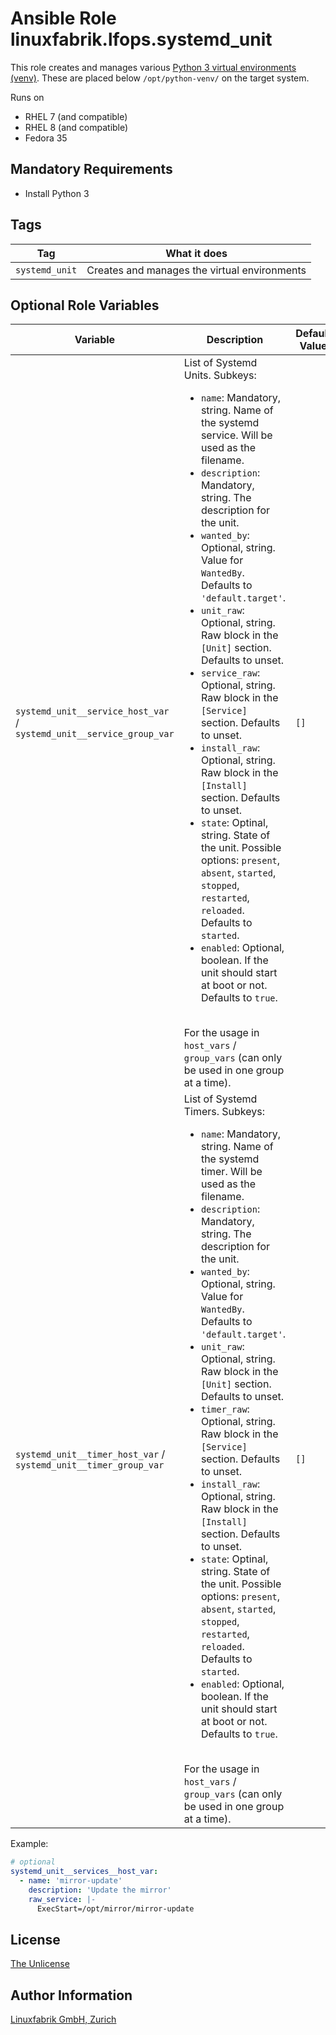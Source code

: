 # Ansible Role linuxfabrik.lfops.systemd_unit

This role creates and manages various [Python 3 virtual environments (venv)](https://docs.python.org/3/library/venv.html). These are placed below `/opt/python-venv/` on the target system.

Runs on

* RHEL 7 (and compatible)
* RHEL 8 (and compatible)
* Fedora 35


## Mandatory Requirements

* Install Python 3


## Tags

| Tag           | What it does                                 |
| ---           | ------------                                 |
| `systemd_unit` | Creates and manages the virtual environments |


## Optional Role Variables

| Variable | Description | Default Value |
| -------- | ----------- | ------------- |
| `systemd_unit__service_host_var` /<br> `systemd_unit__service_group_var` | List of Systemd Units. Subkeys:<ul><li>`name`: Mandatory, string. Name of the systemd service. Will be used as the filename.</li><li>`description`: Mandatory, string. The description for the unit.</li><li>`wanted_by`: Optional, string. Value for `WantedBy`. Defaults to `'default.target'`.</li><li>`unit_raw`: Optional, string. Raw block in the `[Unit]` section. Defaults to unset.</li><li>`service_raw`: Optional, string. Raw block in the `[Service]` section. Defaults to unset.</li><li>`install_raw`: Optional, string. Raw block in the `[Install]` section. Defaults to unset.</li><li>`state`: Optinal, string. State of the unit. Possible options: `present`, `absent`, `started`, `stopped`, `restarted`, `reloaded`. Defaults to `started`.</li><li>`enabled`: Optional, boolean. If the unit should start at boot or not. Defaults to `true`.</li></ul> <br>For the usage in `host_vars` / `group_vars` (can only be used in one group at a time). | `[]` |
| `systemd_unit__timer_host_var` /<br> `systemd_unit__timer_group_var` | List of Systemd Timers. Subkeys:<ul> <li>`name`: Mandatory, string. Name of the systemd timer. Will be used as the filename.</li> <li>`description`: Mandatory, string. The description for the unit.</li> <li>`wanted_by`: Optional, string. Value for `WantedBy`. Defaults to `'default.target'`.</li> <li>`unit_raw`: Optional, string. Raw block in the `[Unit]` section. Defaults to unset.</li> <li>`timer_raw`: Optional, string. Raw block in the `[Service]` section. Defaults to unset.</li> <li>`install_raw`: Optional, string. Raw block in the `[Install]` section. Defaults to unset.</li> <li>`state`: Optinal, string. State of the unit. Possible options: `present`, `absent`, `started`, `stopped`, `restarted`, `reloaded`. Defaults to `started`.</li> <li>`enabled`: Optional, boolean. If the unit should start at boot or not. Defaults to `true`.</li></ul><br>For the usage in `host_vars` / `group_vars` (can only be used in one group at a time). | `[]` |

Example:
```yaml
# optional
systemd_unit__services__host_var:
  - name: 'mirror-update'
    description: 'Update the mirror'
    raw_service: |-
      ExecStart=/opt/mirror/mirror-update
```


## License

[The Unlicense](https://unlicense.org/)


## Author Information

[Linuxfabrik GmbH, Zurich](https://www.linuxfabrik.ch)
